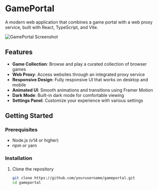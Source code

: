 # GamePortal

A modern web application that combines a game portal with a web proxy service, built with React, TypeScript, and Vite.

![GamePortal Screenshot](https://via.placeholder.com/800x400?text=GamePortal)

## Features

- **Game Collection**: Browse and play a curated collection of browser games
- **Web Proxy**: Access websites through an integrated proxy service
- **Responsive Design**: Fully responsive UI that works on desktop and mobile
- **Animated UI**: Smooth animations and transitions using Framer Motion
- **Dark Mode**: Built-in dark mode for comfortable viewing
- **Settings Panel**: Customize your experience with various settings

## Getting Started

### Prerequisites

- Node.js (v14 or higher)
- npm or yarn

### Installation

1. Clone the repository
   ```bash
   git clone https://github.com/yourusername/gameportal.git
   cd gameportal